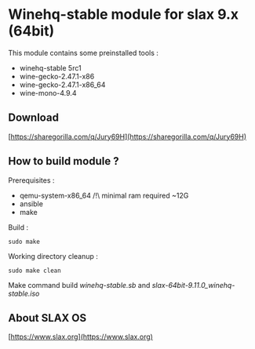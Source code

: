 # Winehq-stable module for slax 9.x (64bit)  
  
This module contains some preinstalled tools :  
- winehq-stable 5rc1  
- wine-gecko-2.47.1-x86  
- wine-gecko-2.47.1-x86_64  
- wine-mono-4.9.4  
  
  
## Download  
  
[https://sharegorilla.com/q/Jury69H](https://sharegorilla.com/q/Jury69H)  
  
## How to build module ?  
  
Prerequisites :  
- qemu-system-x86_64 /!\ minimal ram required ~12G  
- ansible  
- make  
  
Build :  

    sudo make  

  
Working directory cleanup :  

    sudo make clean  


Make command build *winehq-stable.sb* and *slax-64bit-9.11.0_winehq-stable.iso*
  
## About SLAX OS  
  
[https://www.slax.org](https://www.slax.org)
